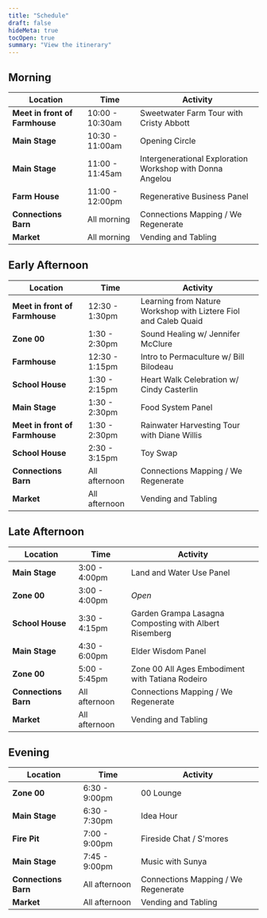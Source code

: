```yaml
---
title: "Schedule"
draft: false
hideMeta: true
tocOpen: true
summary: "View the itinerary"
---
```


## Morning 
| **Location** | **Time** | **Activity** |
| ---- | ---- | ---- |
| **Meet in front of Farmhouse** | 10:00 - 10:30am | Sweetwater Farm Tour with Cristy Abbott |
| **Main Stage** | 10:30 - 11:00am | Opening Circle |
| **Main Stage** | 11:00 - 11:45am | Intergenerational Exploration Workshop with Donna Angelou |
| **Farm House** | 11:00 - 12:00pm | Regenerative Business Panel |
| **Connections Barn** | All morning | Connections Mapping / We Regenerate |
| **Market** | All morning | Vending and Tabling |

## Early Afternoon
| **Location** | **Time** | **Activity** |
| ---- | ---- | ---- |
| **Meet in front of Farmhouse** | 12:30 - 1:30pm | Learning from Nature Workshop with Liztere Fiol and Caleb Quaid |
| **Zone 00** | 1:30 - 2:30pm | Sound Healing w/ Jennifer McClure |
| **Farmhouse** | 12:30 - 1:15pm | Intro to Permaculture w/ Bill Bilodeau |
| **School House** | 1:30 - 2:15pm | Heart Walk Celebration w/ Cindy Casterlin |
| **Main Stage** | 1:30 - 2:30pm | Food System Panel |
| **Meet in front of Farmhouse** | 1:30 - 2:30pm | Rainwater Harvesting Tour with Diane Willis |
| **School House** | 2:30 - 3:15pm | Toy Swap |
| **Connections Barn** | All afternoon | Connections Mapping / We Regenerate |
| **Market** | All afternoon | Vending and Tabling |

## Late Afternoon
| **Location** | **Time** | **Activity** |
| ---- | ---- | ---- |
| **Main Stage** | 3:00 - 4:00pm | Land and Water Use Panel |
| **Zone 00** | 3:00 - 4:00pm | *Open* |
| **School House** | 3:30 - 4:15pm | Garden Grampa Lasagna Composting with Albert Risemberg |
| **Main Stage** | 4:30 - 6:00pm | Elder Wisdom Panel |
| **Zone 00** | 5:00 - 5:45pm | Zone 00 All Ages Embodiment with Tatiana Rodeiro |
| **Connections Barn** | All afternoon | Connections Mapping / We Regenerate |
| **Market** | All afternoon | Vending and Tabling |

## Evening
| Location | Time | Activity |
| ---- | ---- | ---- |
| **Zone 00** | 6:30 - 9:00pm | 00 Lounge |
| **Main Stage** | 6:30 - 7:30pm | Idea Hour |
| **Fire Pit** | 7:00 - 9:00pm | Fireside Chat / S'mores |
| **Main Stage** | 7:45 - 9:00pm | Music with Sunya |
| **Connections Barn** | All afternoon | Connections Mapping / We Regenerate |
| **Market** | All afternoon | Vending and Tabling |